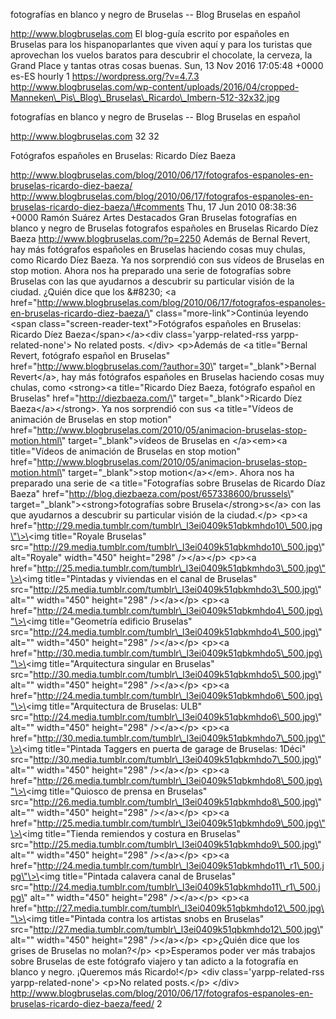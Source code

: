 fotografías en blanco y negro de Bruselas -- Blog Bruselas en español

http://www.blogbruselas.com El blog-guía escrito por españoles en
Bruselas para los hispanoparlantes que viven aquí y para los turistas
que aprovechan los vuelos baratos para descubrir el chocolate, la
cerveza, la Grand Place y tantas otras cosas buenas. Sun, 13 Nov 2016
17:05:48 +0000 es-ES hourly 1 https://wordpress.org/?v=4.7.3
http://www.blogbruselas.com/wp-content/uploads/2016/04/cropped-Manneken\_Pis\_Blog\_Bruselas\_Ricardo\_Imbern-512-32x32.jpg

fotografías en blanco y negro de Bruselas -- Blog Bruselas en español

http://www.blogbruselas.com 32 32

Fotógrafos españoles en Bruselas: Ricardo Díez Baeza

http://www.blogbruselas.com/blog/2010/06/17/fotografos-espanoles-en-bruselas-ricardo-diez-baeza/
http://www.blogbruselas.com/blog/2010/06/17/fotografos-espanoles-en-bruselas-ricardo-diez-baeza/\#comments
Thu, 17 Jun 2010 08:38:36 +0000 Ramón Suárez Artes Destacados Gran
Bruselas fotografías en blanco y negro de Bruselas fotografos españoles
en Bruselas Ricardo Díez Baeza http://www.blogbruselas.com/?p=2250
Además de Bernal Revert, hay más fotógrafos españoles en Bruselas
haciendo cosas muy chulas, como Ricardo Díez Baeza. Ya nos sorprendió
con sus vídeos de Bruselas en stop motion. Ahora nos ha preparado una
serie de fotografías sobre Bruselas con las que ayudarnos a descubrir su
particular visión de la ciudad. ¿Quién dice que los &\#8230; \<a
href=\"http://www.blogbruselas.com/blog/2010/06/17/fotografos-espanoles-en-bruselas-ricardo-diez-baeza/\"
class=\"more-link\"\>Continúa leyendo \<span
class=\"screen-reader-text\"\>Fotógrafos españoles en Bruselas: Ricardo
Díez Baeza\</span\>\</a\>\<div class=\'yarpp-related-rss
yarpp-related-none\'\> No related posts. \</div\> \<p\>Además de \<a
title=\"Bernal Revert, fotógrafo español en Bruselas\"
href=\"http://www.blogbruselas.com/?author=30\"
target=\"\_blank\"\>Bernal Revert\</a\>, hay más fotógrafos españoles en
Bruselas haciendo cosas muy chulas, como \<strong\>\<a title=\"Ricardo
Díez Baeza, fotógrafo español en Bruselas\"
href=\"http://diezbaeza.com/\" target=\"\_blank\"\>Ricardo Díez
Baeza\</a\>\</strong\>. Ya nos sorprendió con sus \<a title=\"Vídeos de
animación de Bruselas en stop motion\"
href=\"http://www.blogbruselas.com/2010/05/animacion-bruselas-stop-motion.html\"
target=\"\_blank\"\>vídeos de Bruselas en \</a\>\<em\>\<a title=\"Vídeos
de animación de Bruselas en stop motion\"
href=\"http://www.blogbruselas.com/2010/05/animacion-bruselas-stop-motion.html\"
target=\"\_blank\"\>stop motion\</a\>\</em\>. Ahora nos ha preparado una
serie de \<a title=\"Fotografías sobre Bruselas de Ricardo Díaz Baeza\"
href=\"http://blog.diezbaeza.com/post/657338600/brussels\"
target=\"\_blank\"\>\<strong\>fotografías sobre
Brusela\</strong\>s\</a\> con las que ayudarnos a descubrir su
particular visión de la ciudad.\</p\> \<p\>\<a
href=\"http://29.media.tumblr.com/tumblr\_l3ei0409k51qbkmhdo10\_500.jpg\"\>\<img
title=\"Royale Bruselas\"
src=\"http://29.media.tumblr.com/tumblr\_l3ei0409k51qbkmhdo10\_500.jpg\"
alt=\"Royale\" width=\"450\" height=\"298\" /\>\</a\>\</p\> \<p\>\<a
href=\"http://25.media.tumblr.com/tumblr\_l3ei0409k51qbkmhdo3\_500.jpg\"\>\<img
title=\"Pintadas y viviendas en el canal de Bruselas\"
src=\"http://25.media.tumblr.com/tumblr\_l3ei0409k51qbkmhdo3\_500.jpg\"
alt=\"\" width=\"450\" height=\"298\" /\>\</a\>\</p\> \<p\>\<a
href=\"http://24.media.tumblr.com/tumblr\_l3ei0409k51qbkmhdo4\_500.jpg\"\>\<img
title=\"Geometría edificio Bruselas\"
src=\"http://24.media.tumblr.com/tumblr\_l3ei0409k51qbkmhdo4\_500.jpg\"
alt=\"\" width=\"450\" height=\"298\" /\>\</a\>\</p\> \<p\>\<a
href=\"http://30.media.tumblr.com/tumblr\_l3ei0409k51qbkmhdo5\_500.jpg\"\>\<img
title=\"Arquitectura singular en Bruselas\"
src=\"http://30.media.tumblr.com/tumblr\_l3ei0409k51qbkmhdo5\_500.jpg\"
alt=\"\" width=\"450\" height=\"298\" /\>\</a\>\</p\> \<p\>\<a
href=\"http://24.media.tumblr.com/tumblr\_l3ei0409k51qbkmhdo6\_500.jpg\"\>\<img
title=\"Arquitectura de Bruselas: ULB\"
src=\"http://24.media.tumblr.com/tumblr\_l3ei0409k51qbkmhdo6\_500.jpg\"
alt=\"\" width=\"450\" height=\"298\" /\>\</a\>\</p\> \<p\>\<a
href=\"http://30.media.tumblr.com/tumblr\_l3ei0409k51qbkmhdo7\_500.jpg\"\>\<img
title=\"Pintada Taggers en puerta de garage de Bruselas: 1Déci\"
src=\"http://30.media.tumblr.com/tumblr\_l3ei0409k51qbkmhdo7\_500.jpg\"
alt=\"\" width=\"450\" height=\"298\" /\>\</a\>\</p\> \<p\>\<a
href=\"http://26.media.tumblr.com/tumblr\_l3ei0409k51qbkmhdo8\_500.jpg\"\>\<img
title=\"Quiosco de prensa en Bruselas\"
src=\"http://26.media.tumblr.com/tumblr\_l3ei0409k51qbkmhdo8\_500.jpg\"
alt=\"\" width=\"450\" height=\"298\" /\>\</a\>\</p\> \<p\>\<a
href=\"http://25.media.tumblr.com/tumblr\_l3ei0409k51qbkmhdo9\_500.jpg\"\>\<img
title=\"Tienda remiendos y costura en Bruselas\"
src=\"http://25.media.tumblr.com/tumblr\_l3ei0409k51qbkmhdo9\_500.jpg\"
alt=\"\" width=\"450\" height=\"298\" /\>\</a\>\</p\> \<p\>\<a
href=\"http://24.media.tumblr.com/tumblr\_l3ei0409k51qbkmhdo11\_r1\_500.jpg\"\>\<img
title=\"Pintada calavera canal de Bruselas\"
src=\"http://24.media.tumblr.com/tumblr\_l3ei0409k51qbkmhdo11\_r1\_500.jpg\"
alt=\"\" width=\"450\" height=\"298\" /\>\</a\>\</p\> \<p\>\<a
href=\"http://27.media.tumblr.com/tumblr\_l3ei0409k51qbkmhdo12\_500.jpg\"\>\<img
title=\"Pintada contra los artistas snobs en Bruselas\"
src=\"http://27.media.tumblr.com/tumblr\_l3ei0409k51qbkmhdo12\_500.jpg\"
alt=\"\" width=\"450\" height=\"298\" /\>\</a\>\</p\> \<p\>¿Quién dice
que los grises de Bruselas no molan?\</p\> \<p\>Esperamos poder ver más
trabajos sobre Bruselas de este fotógrafo viajero y tan adicto a la
fotografía en blanco y negro. ¡Queremos más Ricardo!\</p\> \<div
class=\'yarpp-related-rss yarpp-related-none\'\> \<p\>No related
posts.\</p\> \</div\>
http://www.blogbruselas.com/blog/2010/06/17/fotografos-espanoles-en-bruselas-ricardo-diez-baeza/feed/
2
